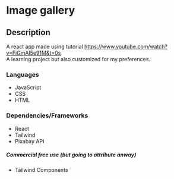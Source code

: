 # Image gallery

## Description
A react app made using tutorial https://www.youtube.com/watch?v=FiGmAI5e91M&t=0s  
A learning project but also customized for my preferences. 

### Languages 
- JavaScript
- CSS
- HTML

### Dependencies/Frameworks
- React
- Tailwind
- Pixabay API

##### Commercial free use (but going to attribute anway)
- Tailwind Components
